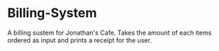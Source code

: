 # Billing-System
A billing sustem for Jonathan's Cafe. Takes the amount of each items ordered as input and prints a receipt for the user.
